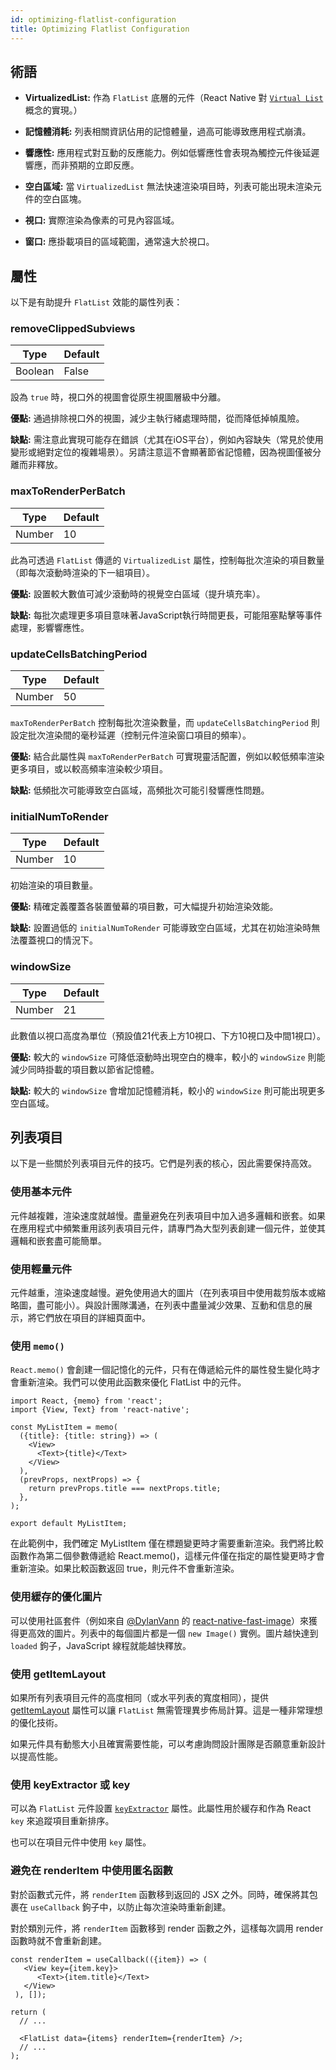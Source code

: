 ```yaml
---
id: optimizing-flatlist-configuration
title: Optimizing Flatlist Configuration
---
```


## 術語

- **VirtualizedList:** 作為 `FlatList` 底層的元件（React Native 對 [`Virtual List`](https://bvaughn.github.io/react-virtualized/#/components/List) 概念的實現。）

- **記憶體消耗:** 列表相關資訊佔用的記憶體量，過高可能導致應用程式崩潰。

- **響應性:** 應用程式對互動的反應能力。例如低響應性會表現為觸控元件後延遲響應，而非預期的立即反應。

- **空白區域:** 當 `VirtualizedList` 無法快速渲染項目時，列表可能出現未渲染元件的空白區塊。

- **視口:** 實際渲染為像素的可見內容區域。

- **窗口:** 應掛載項目的區域範圍，通常遠大於視口。

## 屬性

以下是有助提升 `FlatList` 效能的屬性列表：

### removeClippedSubviews

| Type    | Default |
| ------- | ------- |
| Boolean | False   |

設為 `true` 時，視口外的視圖會從原生視圖層級中分離。

**優點:** 通過排除視口外的視圖，減少主執行緒處理時間，從而降低掉幀風險。

**缺點:** 需注意此實現可能存在錯誤（尤其在iOS平台），例如內容缺失（常見於使用變形或絕對定位的複雜場景）。另請注意這不會顯著節省記憶體，因為視圖僅被分離而非釋放。

### maxToRenderPerBatch

| Type   | Default |
| ------ | ------- |
| Number | 10      |

此為可透過 `FlatList` 傳遞的 `VirtualizedList` 屬性，控制每批次渲染的項目數量（即每次滾動時渲染的下一組項目）。

**優點:** 設置較大數值可減少滾動時的視覺空白區域（提升填充率）。

**缺點:** 每批次處理更多項目意味著JavaScript執行時間更長，可能阻塞點擊等事件處理，影響響應性。

### updateCellsBatchingPeriod

| Type   | Default |
| ------ | ------- |
| Number | 50      |

`maxToRenderPerBatch` 控制每批次渲染數量，而 `updateCellsBatchingPeriod` 則設定批次渲染間的毫秒延遲（控制元件渲染窗口項目的頻率）。

**優點:** 結合此屬性與 `maxToRenderPerBatch` 可實現靈活配置，例如以較低頻率渲染更多項目，或以較高頻率渲染較少項目。

**缺點:** 低頻批次可能導致空白區域，高頻批次可能引發響應性問題。

### initialNumToRender

| Type   | Default |
| ------ | ------- |
| Number | 10      |

初始渲染的項目數量。

**優點:** 精確定義覆蓋各裝置螢幕的項目數，可大幅提升初始渲染效能。

**缺點:** 設置過低的 `initialNumToRender` 可能導致空白區域，尤其在初始渲染時無法覆蓋視口的情況下。

### windowSize

| Type   | Default |
| ------ | ------- |
| Number | 21      |

此數值以視口高度為單位（預設值21代表上方10視口、下方10視口及中間1視口）。

**優點:** 較大的 `windowSize` 可降低滾動時出現空白的機率，較小的 `windowSize` 則能減少同時掛載的項目數以節省記憶體。

**缺點:** 較大的 `windowSize` 會增加記憶體消耗，較小的 `windowSize` 則可能出現更多空白區域。

## 列表項目

以下是一些關於列表項目元件的技巧。它們是列表的核心，因此需要保持高效。

### 使用基本元件

元件越複雜，渲染速度就越慢。盡量避免在列表項目中加入過多邏輯和嵌套。如果在應用程式中頻繁重用該列表項目元件，請專門為大型列表創建一個元件，並使其邏輯和嵌套盡可能簡單。

### 使用輕量元件

元件越重，渲染速度越慢。避免使用過大的圖片（在列表項目中使用裁剪版本或縮略圖，盡可能小）。與設計團隊溝通，在列表中盡量減少效果、互動和信息的展示，將它們放在項目的詳細頁面中。

### 使用 `memo()`

`React.memo()` 會創建一個記憶化的元件，只有在傳遞給元件的屬性發生變化時才會重新渲染。我們可以使用此函數來優化 FlatList 中的元件。

```tsx
import React, {memo} from 'react';
import {View, Text} from 'react-native';

const MyListItem = memo(
  ({title}: {title: string}) => (
    <View>
      <Text>{title}</Text>
    </View>
  ),
  (prevProps, nextProps) => {
    return prevProps.title === nextProps.title;
  },
);

export default MyListItem;
```

在此範例中，我們確定 MyListItem 僅在標題變更時才需要重新渲染。我們將比較函數作為第二個參數傳遞給 React.memo()，這樣元件僅在指定的屬性變更時才會重新渲染。如果比較函數返回 true，則元件不會重新渲染。

### 使用緩存的優化圖片

可以使用社區套件（例如來自 [@DylanVann](https://github.com/DylanVann) 的 [react-native-fast-image](https://github.com/DylanVann/react-native-fast-image)）來獲得更高效的圖片。列表中的每個圖片都是一個 `new Image()` 實例。圖片越快達到 `loaded` 鉤子，JavaScript 線程就能越快釋放。

### 使用 getItemLayout

如果所有列表項目元件的高度相同（或水平列表的寬度相同），提供 [getItemLayout](flatlist#getitemlayout) 屬性可以讓 `FlatList` 無需管理異步佈局計算。這是一種非常理想的優化技術。

如果元件具有動態大小且確實需要性能，可以考慮詢問設計團隊是否願意重新設計以提高性能。

### 使用 keyExtractor 或 key

可以為 `FlatList` 元件設置 [`keyExtractor`](flatlist#keyextractor) 屬性。此屬性用於緩存和作為 React `key` 來追蹤項目重新排序。

也可以在項目元件中使用 `key` 屬性。

### 避免在 renderItem 中使用匿名函數

對於函數式元件，將 `renderItem` 函數移到返回的 JSX 之外。同時，確保將其包裹在 `useCallback` 鉤子中，以防止每次渲染時重新創建。

對於類別元件，將 `renderItem` 函數移到 render 函數之外，這樣每次調用 render 函數時就不會重新創建。

```tsx
const renderItem = useCallback(({item}) => (
   <View key={item.key}>
      <Text>{item.title}</Text>
   </View>
 ), []);

return (
  // ...

  <FlatList data={items} renderItem={renderItem} />;
  // ...
);
```